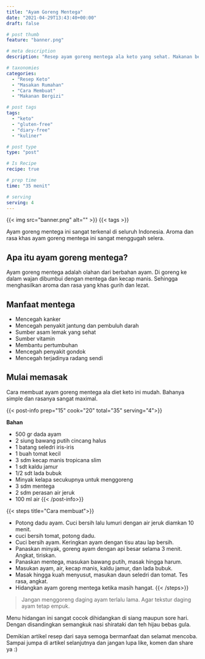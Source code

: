 ```yaml
---
title: "Ayam Goreng Mentega"
date: "2021-04-29T13:43:40+00:00"
draft: false

# post thumb
feature: "banner.png"

# meta description
description: "Resep ayam goreng mentega ala keto yang sehat. Makanan bergizi yang layak menjadi menu sehari-hari."

# taxonomies
categories:
  - "Resep Keto"
  - "Masakan Rumahan"
  - "Cara Membuat"
  - "Makanan Bergizi"

# post tags
tags:
  - "keto"
  - "gluten-free"
  - "diary-free"
  - "kuliner"

# post type
type: "post"

# Is Recipe
recipe: true

# prep time
time: "35 menit"

# serving
serving: 4
---
```


{{< img src="banner.png" alt="" >}}
{{< tags >}}

Ayam goreng mentega ini sangat terkenal di seluruh Indonesia. Aroma dan rasa khas ayam goreng mentega ini sangat menggugah selera.

## Apa itu ayam goreng mentega?

Ayam goreng mentega adalah olahan dari berbahan ayam. Di goreng ke dalam wajan dibumbui dengan mentega dan kecap manis. Sehingga menghasilkan aroma dan rasa yang khas gurih dan lezat.

## Manfaat mentega

-   Mencegah kanker
-   Mencegah penyakit jantung dan pembuluh darah
-   Sumber asam lemak yang sehat
-   Sumber vitamin
-   Membantu pertumbuhan
-   Mencegah penyakit gondok
-   Mencegah terjadinya radang sendi

## Mulai memasak

Cara membuat ayam goreng mentega ala diet keto ini mudah. Bahanya simple dan rasanya sangat maximal.

{{< post-info prep="15" cook="20" total="35" serving="4">}}

__Bahan__

-   500 gr dada ayam
-   2 siung bawang putih cincang halus
-   1 batang seledri iris-iris
-   1 buah tomat kecil
-   3 sdm kecap manis tropicana slim
-   1 sdt kaldu jamur
-   1/2 sdt lada bubuk
-   Minyak kelapa secukupnya untuk menggoreng
-   3 sdm mentega
-   2 sdm perasan air jeruk
-   100 ml air
{{< /post-info>}}

{{< steps title="Cara membuat">}}
- Potong dadu ayam. Cuci bersih lalu lumuri dengan air jeruk diamkan 10 menit.
- cuci bersih tomat, potong dadu.
- Cuci bersih ayam. Keringkan ayam dengan tisu atau lap bersih.
- Panaskan minyak, goreng ayam dengan api besar selama 3 menit. Angkat, tiriskan.
- Panaskan mentega, masukan bawang putih, masak hingga harum.
- Masukan ayam, air, kecap manis, kaldu jamur, dan lada bubuk.
- Masak hingga kuah menyusut, masukan daun seledri dan tomat. Tes rasa, angkat.
- Hidangkan ayam goreng mentega ketika masih hangat.
{{< /steps>}}

> Jangan menggoreng daging ayam terlalu lama. Agar tekstur daging ayam tetap empuk.

Menu hidangan ini sangat cocok dihidangkan di siang maupun sore hari. Dengan disandingkan semangkuk nasi shirataki dan teh hijau bebas gula.

Demikian artikel resep dari saya semoga bermanfaat dan selamat mencoba. Sampai jumpa di artikel selanjutnya dan jangan lupa like, komen dan share ya :)